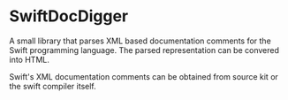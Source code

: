 # SwiftDocDigger

A small library that parses XML based documentation comments for the Swift programming language.
The parsed representation can be convered into HTML.

Swift's XML documentation comments can be obtained from source kit or the swift compiler itself.
